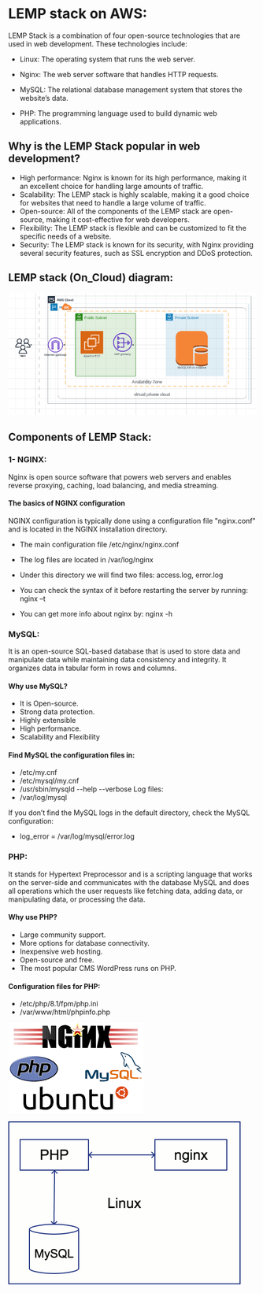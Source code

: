 
# LEMP stack on AWS:
LEMP Stack is a combination of four open-source technologies that are used in web development. These technologies include:

- Linux: The operating system that runs the web server.

- Nginx: The web server software that handles HTTP requests.

- MySQL: The relational database management system that stores the website’s data.

- PHP: The programming language used to build dynamic web applications.

## Why is the LEMP Stack popular in web development?

- High performance: Nginx is known for its high performance, making it an excellent choice for handling large amounts of traffic.
- Scalability: The LEMP stack is highly scalable, making it a good choice for websites that need to handle a large volume of traffic.
- Open-source: All of the components of the LEMP stack are open-source, making it cost-effective for web developers.
- Flexibility: The LEMP stack is flexible and can be customized to fit the specific needs of a website.
- Security: The LEMP stack is known for its security, with Nginx providing several security features, such as SSL encryption and DDoS protection.

## LEMP stack (On_Cloud) diagram:
![LEMP diagram](LEMP-diagram.PNG)

## Components of LEMP Stack:

### 1- NGINX:
Nginx is open source software that powers web servers and enables reverse proxying, caching, load balancing, and media streaming.

#### The basics of NGINX configuration
NGINX configuration is typically done using a configuration file "nginx.conf" and is located in the NGINX installation directory.

- The main configuration file /etc/nginx/nginx.conf

- The log files are located in /var/log/nginx

- Under this directory we will find two files: access.log, error.log

- You can check the syntax of it before restarting the server by running: nginx –t

- You can get more info about nginx by: nginx  -h

### MySQL: 
It is an open-source SQL-based database that is used to store data and manipulate data while maintaining data consistency and integrity. It organizes data in tabular form in rows and columns.

#### Why use MySQL?

- It is Open-source.
- Strong data protection.
- Highly extensible
- High performance.
- Scalability and Flexibility

#### Find MySQL the configuration files in:
- /etc/my.cnf
- /etc/mysql/my.cnf
- /usr/sbin/mysqld --help --verbose
Log files:
- /var/log/mysql

If you don’t find the MySQL logs in the default directory, check the MySQL configuration:
- log_error = /var/log/mysql/error.log

### PHP: 
It stands for Hypertext Preprocessor and is a scripting language that works on the server-side and communicates with the database MySQL and does all operations which the user requests like fetching data, adding data, or manipulating data, or processing the data.

#### Why use PHP?

- Large community support.
- More options for database connectivity.
- Inexpensive web hosting.
- Open-source and free.
- The most popular CMS WordPress runs on PHP.

#### Configuration files for PHP:
- /etc/php/8.1/fpm/php.ini
- /var/www/html/phpinfo.php

![LEMP](lemp.png)

![LEMP](LEMP.gif)

